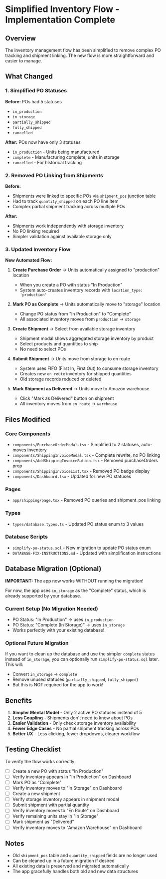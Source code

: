 # Simplified Inventory Flow - Implementation Complete

## Overview

The inventory management flow has been simplified to remove complex PO tracking and shipment linking. The new flow is more straightforward and easier to manage.

## What Changed

### 1. Simplified PO Statuses

**Before:** POs had 5 statuses
- `in_production`
- `in_storage`
- `partially_shipped`
- `fully_shipped`
- `cancelled`

**After:** POs now have only 3 statuses
- `in_production` - Units being manufactured
- `complete` - Manufacturing complete, units in storage
- `cancelled` - For historical tracking

### 2. Removed PO Linking from Shipments

**Before:**
- Shipments were linked to specific POs via `shipment_pos` junction table
- Had to track `quantity_shipped` on each PO line item
- Complex partial shipment tracking across multiple POs

**After:**
- Shipments work independently with storage inventory
- No PO linking required
- Simpler validation against available storage only

### 3. Updated Inventory Flow

**New Automated Flow:**

1. **Create Purchase Order** → Units automatically assigned to "production" location
   - When you create a PO with status "In Production"
   - System auto-creates inventory records with `location_type: 'production'`

2. **Mark PO as Complete** → Units automatically move to "storage" location
   - Change PO status from "In Production" to "Complete"
   - All associated inventory moves from `production` → `storage`

3. **Create Shipment** → Select from available storage inventory
   - Shipment modal shows aggregated storage inventory by product
   - Select products and quantities to ship
   - No need to select POs

4. **Submit Shipment** → Units move from storage to en route
   - System uses FIFO (First In, First Out) to consume storage inventory
   - Creates new `en_route` inventory for shipped quantities
   - Old storage records reduced or deleted

5. **Mark Shipment as Delivered** → Units move to Amazon warehouse
   - Click "Mark as Delivered" button on shipment
   - All inventory moves from `en_route` → `warehouse`

## Files Modified

### Core Components
- `components/PurchaseOrderModal.tsx` - Simplified to 2 statuses, auto-moves inventory
- `components/ShippingInvoiceModal.tsx` - Complete rewrite, no PO linking
- `components/AddShippingInvoiceButton.tsx` - Removed purchaseOrders prop
- `components/ShippingInvoiceList.tsx` - Removed PO badge display
- `components/Dashboard.tsx` - Updated for new PO statuses

### Pages
- `app/shipping/page.tsx` - Removed PO queries and shipment_pos linking

### Types
- `types/database.types.ts` - Updated PO status enum to 3 values

### Database Scripts
- `simplify-po-status.sql` - New migration to update PO status enum
- `DATABASE-FIX-INSTRUCTIONS.md` - Updated with simplification instructions

## Database Migration (Optional)

**IMPORTANT:** The app now works WITHOUT running the migration!

For now, the app uses `in_storage` as the "Complete" status, which is already supported by your database.

### Current Setup (No Migration Needed)
- PO Status: "In Production" → uses `in_production`
- PO Status: "Complete (In Storage)" → uses `in_storage`
- Works perfectly with your existing database!

### Optional Future Migration

If you want to clean up the database and use the simpler `complete` status instead of `in_storage`, you can optionally run `simplify-po-status.sql` later. This will:
- Convert `in_storage` → `complete`
- Remove unused statuses (`partially_shipped`, `fully_shipped`)
- But this is NOT required for the app to work!

## Benefits

1. **Simpler Mental Model** - Only 2 active PO statuses instead of 5
2. **Less Coupling** - Shipments don't need to know about POs
3. **Easier Validation** - Only check storage inventory availability
4. **Fewer Edge Cases** - No partial shipment tracking across POs
5. **Better UX** - Less clicking, fewer dropdowns, clearer workflow

## Testing Checklist

To verify the flow works correctly:

- [ ] Create a new PO with status "In Production"
- [ ] Verify inventory appears in "In Production" on Dashboard
- [ ] Mark PO as "Complete"
- [ ] Verify inventory moves to "In Storage" on Dashboard
- [ ] Create a new shipment
- [ ] Verify storage inventory appears in shipment modal
- [ ] Submit shipment with partial quantity
- [ ] Verify inventory moves to "En Route" on Dashboard
- [ ] Verify remaining units stay in "In Storage"
- [ ] Mark shipment as "Delivered"
- [ ] Verify inventory moves to "Amazon Warehouse" on Dashboard

## Notes

- Old `shipment_pos` table and `quantity_shipped` fields are no longer used
- Can be cleaned up in a future migration if desired
- All existing data is preserved and migrated automatically
- The app gracefully handles both old and new data structures
